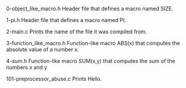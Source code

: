 0-object_like_macro.h	Header file that defines a macro named SIZE.

1-pi.h	Header file that defines a macro named PI.

2-main.c	Prints the name of the file it was compiled from.

3-function_like_macro.h	Function-like macro ABS(x) that computes the absolute value of a number x.

4-sum.h	Function-like macro SUM(x,y) that computes the sum of the numbers x and y

101-preprocessor_abuse.c	Prints Hello.